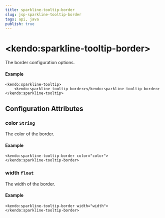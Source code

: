 ```yaml
---
title: sparkline-tooltip-border
slug: jsp-sparkline-tooltip-border
tags: api, java
publish: true
---
```


# \<kendo:sparkline-tooltip-border\>

The border configuration options.

#### Example
    <kendo:sparkline-tooltip>
        <kendo:sparkline-tooltip-border></kendo:sparkline-tooltip-border>
    </kendo:sparkline-tooltip>

## Configuration Attributes

### color `String`

The color of the border.

#### Example
    <kendo:sparkline-tooltip-border color="color">
    </kendo:sparkline-tooltip-border>

### width `float`

The width of the border.

#### Example
    <kendo:sparkline-tooltip-border width="width">
    </kendo:sparkline-tooltip-border>

